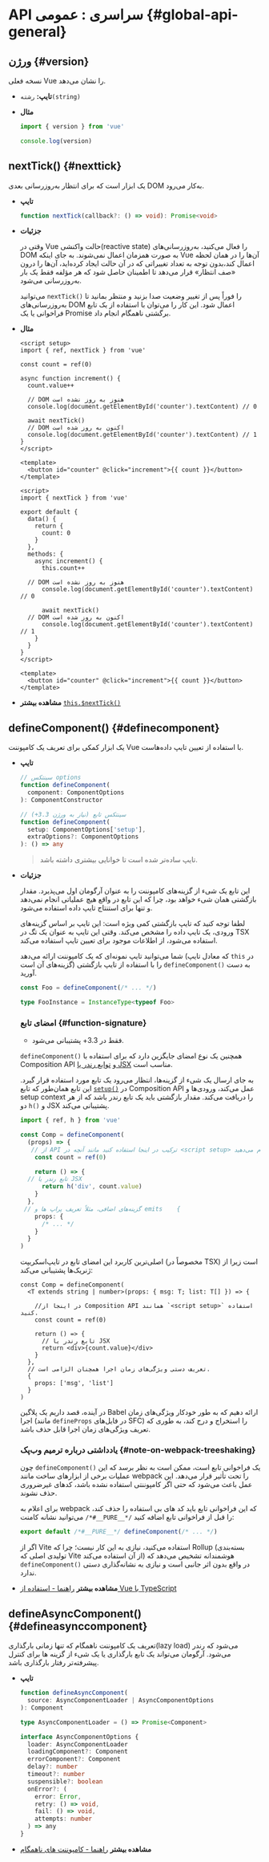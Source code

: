 # API سراسری : عمومی {#global-api-general}

## ورژن {#version}

نسخه فعلی Vue را نشان می‌دهد.

- **تایپ:** `رشته(string) `

- **مثال**

  ```js
  import { version } from 'vue'

  console.log(version)
  ```

## nextTick() {#nexttick}

یک ابزار است که برای انتظار به‌روزرسانی بعدی DOM به‌کار می‌رود.

- **تایپ**

  ```ts
  function nextTick(callback?: () => void): Promise<void>
  ```

- **جزئیات**

  وقتی در Vue حالت واکنشی(reactive state) را فعال می‌کنید، به‌روزرسانی‌های DOM به صورت همزمان اعمال نمی‌شوند. به جای اینکه Vue آن‌ها را در همان لحظه اعمال کند،بدون توجه به تعداد تغییراتی که در آن حالت ایجاد کرده‌اید، آن‌ها را درون «صف انتظار» قرار می‌دهد تا اطمینان حاصل شود که هر مؤلفه فقط یک بار به‌روزرسانی می‌شود.

  می‌توانید `nextTick()` را فوراً پس از تغییر وضعیت صدا بزنید و منتظر بمانید تا به‌روزرسانی‌های DOM اعمال شود. این کار را می‌توان با استفاده از یک تابع فراخوانی یا یک Promise برگشتی ناهمگام انجام داد.

- **مثال**

  <div class="composition-api">

  ```vue
  <script setup>
  import { ref, nextTick } from 'vue'

  const count = ref(0)

  async function increment() {
    count.value++

    // DOM هنوز به روز نشده است
    console.log(document.getElementById('counter').textContent) // 0

    await nextTick()
    // DOM اکنون به روز شده است
    console.log(document.getElementById('counter').textContent) // 1
  }
  </script>

  <template>
    <button id="counter" @click="increment">{{ count }}</button>
  </template>
  ```

  </div>
  <div class="options-api">

  ```vue
  <script>
  import { nextTick } from 'vue'

  export default {
    data() {
      return {
        count: 0
      }
    },
    methods: {
      async increment() {
        this.count++

    // DOM هنوز به روز نشده است
        console.log(document.getElementById('counter').textContent) // 0

        await nextTick()
    // DOM اکنون به روز شده است
        console.log(document.getElementById('counter').textContent) // 1
      }
    }
  }
  </script>

  <template>
    <button id="counter" @click="increment">{{ count }}</button>
  </template>
  ```

  </div>

- **مشاهده بیشتر** [`this.$nextTick()`](/api/component-instance#nexttick)

## defineComponent() {#definecomponent}

یک ابزار کمکی برای تعریف یک کامپوننت Vue با استفاده از تعیین تایپ داده‌هاست.

- **تایپ**

  ```ts
  // سینتکس options
  function defineComponent(
    component: ComponentOptions
  ): ComponentConstructor

  // سینتکس تابع (نیاز به ورژن 3.3+)
  function defineComponent(
    setup: ComponentOptions['setup'],
    extraOptions?: ComponentOptions
  ): () => any
  ```

  > تایپ ساده‌تر شده است تا خوانایی بیشتری داشته باشد.

- **جزئیات**

  این تابع یک شیء از گزینه‌های کامپوننت را به عنوان آرگومان اول می‌پذیرد. مقدار بازگشتی همان شیء خواهد بود، چرا که این تابع در واقع هیچ عملیاتی انجام نمی‌دهد و تنها برای استنتاج تایپ داده استفاده می‌شود.

  لطفا توجه کنید که تایپ بازگشتی کمی ویژه است: این تایپ بر اساس گزینه‌های ورودی، یک تایپ داده را مشخص می‌کند. وقتی این تایپ به عنوان یک تگ در TSX استفاده می‌شود، از اطلاعات موجود برای تعیین تایپ استفاده می‌کند.

  شما می‌توانید تایپ نمونه‌ای که یک کامپوننت ارائه می‌دهد (که معادل تایپ `this` در گزینه‌های آن است) را با استفاده از تایپ بازگشتی `defineComponent()` به دست آورید.

  ```ts
  const Foo = defineComponent(/* ... */)

  type FooInstance = InstanceType<typeof Foo>
  ```

  ### امضای تابع {#function-signature}

  - فقط در 3.3+ پشتیبانی می‌شود.

  `defineComponent()` همچنین یک نوع امضای جایگزین دارد که برای استفاده با Composition API و [توابع رندر یا JSX](/guide/extras/render-function.html) مناسب است.

  به جای ارسال یک شیء از گزینه‌ها، انتظار می‌رود یک تابع مورد استفاده قرار گیرد. این تابع همان‌طور که تابع [`setup()`](/api/composition-api-setup.html#composition-api-setup) در Composition API عمل می‌کند، ورودی‌ها و setup context را دریافت می‌کند. مقدار بازگشتی باید یک تابع رندر باشد که از هر دو `h()` و JSX پشتیبانی می‌کند.

  ```js
  import { ref, h } from 'vue'

  const Comp = defineComponent(
    (props) => {
     // از API ترکیب در اینجا استفاده کنید مانند آنچه در <script setup> انجام می‌دهید
      const count = ref(0)

      return () => {
    // تابع رندر یا JSX
        return h('div', count.value)
      }
    },
   // گزینه‌های اضافی، مثلاً تعریف پراپ ها و emits    {
      props: {
        /* ... */
      }
    }
  )
  ```
   اصلی‌ترین کاربرد این امضای تابع در تایپ‌اسکریپت (مخصوصاً در TSX) است زیرا از ژنریک‌ها پشتیبانی می‌کند:
   
  ```tsx
  const Comp = defineComponent(
    <T extends string | number>(props: { msg: T; list: T[] }) => {

      //در اینجا از Composition API همانند `<script setup>` استفاده کنید.
      const count = ref(0)

      return () => {
        // تابع رندر یا JSX
        return <div>{count.value}</div>
      }
    },
    // تعریف دستی ویژگی‌های زمان اجرا همچنان الزامی است.
    {
      props: ['msg', 'list']
    }
  )
  ```

  در آینده، قصد داریم یک پلاگین Babel ارائه دهیم که به طور خودکار ویژگی‌های زمان اجرا (مانند  `defineProps` در فایل‌های SFC) را استخراج و درج کند، به طوری که تعریف ویژگی‌های زمان اجرا قابل حذف باشد.

  ### یادداشتی درباره ترمیم وب‌پک {#note-on-webpack-treeshaking}

  چون `defineComponent()` یک فراخوانی تابع است، ممکن است به نظر برسد که این عملیات برخی از ابزارهای ساخت مانند webpack را تحت تأثیر قرار می‌دهد. این عمل  باعث می‌شود که حتی اگر کامپوننتی استفاده نشده باشد، کدهای غیرضروری حذف نشوند.

  برای اعلام به webpack که این فراخوانی تابع باید کد های بی استفاده را حذف کند، می‌توانید نشانه کامنت `/*#__PURE__*/` را قبل از فراخوانی تابع اضافه کنید:

  ```js
  export default /*#__PURE__*/ defineComponent(/* ... */)
  ```

  اگر از Vite استفاده می‌کنید، نیازی به این کار نیست؛ چرا که Rollup (بسته‌بندی تولیدی اصلی که Vite از آن استفاده می‌کند) هوشمندانه تشخیص می‌دهد که `defineComponent()` در واقع بدون اثر جانبی است و نیازی به نشانه‌گذاری دستی ندارد.

- **مشاهده بیشتر**  [راهنما - استفاده از Vue با TypeScript](/guide/typescript/overview#general-usage-notes)

## defineAsyncComponent() {#defineasynccomponent}

تعریف یک کامپوننت ناهمگام که تنها زمانی بارگذاری(lazy load) می‌شود که رندر می‌شود. آرگومان می‌تواند یک تابع بارگذاری یا یک شیء از گزینه ها برای کنترل پیشرفته‌تر رفتار بارگذاری باشد.

- **تایپ**

  ```ts
  function defineAsyncComponent(
    source: AsyncComponentLoader | AsyncComponentOptions
  ): Component

  type AsyncComponentLoader = () => Promise<Component>

  interface AsyncComponentOptions {
    loader: AsyncComponentLoader
    loadingComponent?: Component
    errorComponent?: Component
    delay?: number
    timeout?: number
    suspensible?: boolean
    onError?: (
      error: Error,
      retry: () => void,
      fail: () => void,
      attempts: number
    ) => any
  }
  ```

- **مشاهده بیشتر** [راهنما - کامپوننت های ناهمگام](/guide/components/async)
